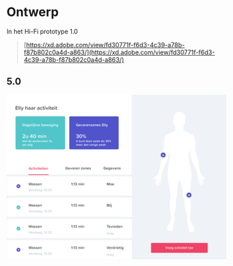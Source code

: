 # Ontwerp

In het Hi-Fi prototype 1.0 

> [https://xd.adobe.com/view/fd30771f-f6d3-4c39-a78b-f87b802c0a4d-a863/](https://xd.adobe.com/view/fd30771f-f6d3-4c39-a78b-f87b802c0a4d-a863/)

## 5.0 

![](../../.gitbook/assets/1.0-activity-copy.png)

